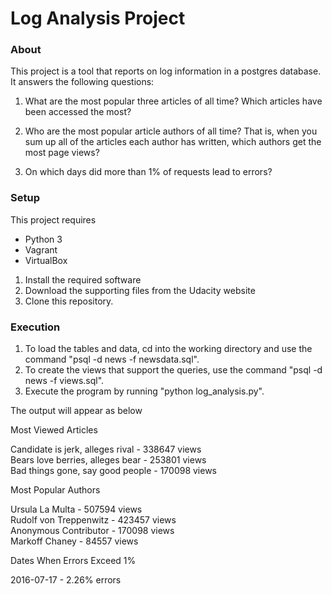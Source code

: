 # Log Analysis Project
### About
This project is a tool that reports on log information in a postgres database. It answers the following questions:

1. What are the most popular three articles of all time? Which articles have been accessed the most? 

2. Who are the most popular article authors of all time? That is, when you sum up all of the articles each author has written, which authors get the most page views? 

3. On which days did more than 1% of requests lead to errors? 

### Setup
This project requires
* Python 3
* Vagrant
* VirtualBox

1. Install the required software
2. Download the supporting files from the Udacity website
3. Clone this repository.

### Execution

1. To load the tables and data, cd into the working directory and use the command "psql -d news -f newsdata.sql".
2. To create the views that support the queries, use the command "psql -d news -f views.sql".
3. Execute the program by running "python log_analysis.py".

The output will appear as below

Most Viewed Articles 

Candidate is jerk, alleges rival - 338647 views <br>
Bears love berries, alleges bear - 253801 views <br>
Bad things gone, say good people - 170098 views <br>

Most Popular Authors

Ursula La Multa - 507594 views <br>
Rudolf von Treppenwitz - 423457 views <br>
Anonymous Contributor - 170098 views <br>
Markoff Chaney - 84557 views <br>

Dates When Errors Exceed 1%

2016-07-17 - 2.26% errors

